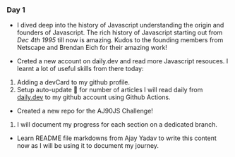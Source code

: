 ### Day 1
- I dived deep into the  history of Javascript understanding the origin and founders of Javascript. 
  The rich history of Javascript starting out from *Dec 4th 1995* till now is amazing.
  Kudos to the founding members from Netscape and Brendan Eich for their amazing work!

- Creted a new account on daily.dev and read more Javascript resouces. I learnt a lot of useful skills from there today:
1. Adding a devCard to my github profile.
2. Setup auto-update 🚀 for number of articles I will read daily from [daily.dev](https://daily.dev/) to my github account using Github Actions.

- Created a new repo for the AJ90JS Challenge!
1. I will document my progress for each section on a dedicated branch.

- Learn README file markdowns from Ajay Yadav to write this content now as I will be using it to document my journey.  